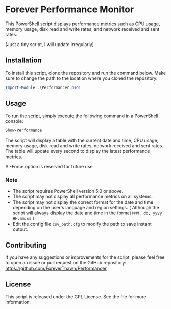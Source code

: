 # Forever Performance Monitor

This PowerShell script displays performance metrics such as CPU usage, memory usage, disk read and write rates, and network received and sent rates.

(Just a tiny script, I will update irregularly)

## Installation

To install this script, clone the repository and run the command below.
Make sure to change the path to the location where you cloned the repository.
```powershell
Import-Module .\Performancer.psd1
```

## Usage

To run the script, simply execute the following command in a PowerShell console:
```powershell
Show-Performance
```

The script will display a table with the current date and time, CPU usage, memory usage, disk read and write rates, network received and sent rates. The table will update every second to display the latest performance metrics.

A -Force option is reserved for future use.

### Note

* The script requires PowerShell version 5.0 or above.
* The script may not display all performance metrics on all systems.
* The script may not display the correct format for the date and time depending on the user's language and region settings. ( Although the script will always display the date and time in the format `MMM. dd, yyyy   HH:mm:ss` )
* Edit the config file `csv_path.cfg` to modify the path to save instant output.

## Contributing

If you have any suggestions or improvements for the script, please feel free to open an issue or pull request on the GitHub repository: <https://github.com/ForeverThawn/Performancer>

## License

This script is released under the GPL License. See the <LICENSE> file for more information.